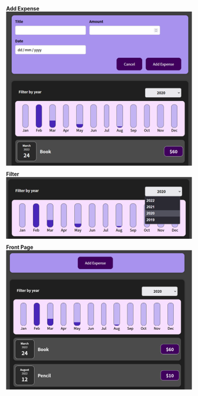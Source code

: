 **Add Expense**
<img align="center" alt="GIF" src="https://github.com/arsalanhub/BudgetTracker/blob/master/img/addExpense.png" />

**Filter**
<img align="center" alt="GIF" src="https://github.com/arsalanhub/BudgetTracker/blob/master/img/filter.png" />

**Front Page**
<img align="center" alt="GIF" src="https://github.com/arsalanhub/BudgetTracker/blob/master/img/frontPage.png" />
